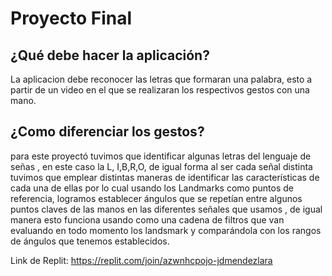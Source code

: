 # Proyecto Final
## ¿Qué debe hacer la aplicación?
La aplicacion debe reconocer las letras que formaran una palabra, esto a partir  de un video en el que se realizaran los respectivos gestos con una mano.
##  ¿Como diferenciar los gestos?
para este proyectó tuvimos que identificar algunas letras del lenguaje de señas , en este caso la L, I,B,R,O, de igual forma al ser cada señal distinta tuvimos que emplear distintas maneras de identificar las características de cada una de ellas por lo cual usando los Landmarks como puntos de referencia, logramos establecer ángulos que se repetían entre algunos puntos claves de las manos  en las diferentes señales que usamos , de  igual manera esto funciona usando como una cadena de filtros que van evaluando en todo momento los landsmark  y comparándola con los rangos de ángulos que tenemos establecidos.

Link de Replit: https://replit.com/join/azwnhcpojo-jdmendezlara
